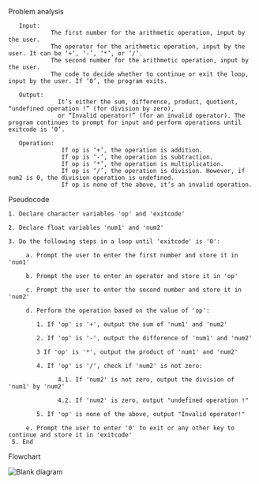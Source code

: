 Problem analysis

       Input:
                The first number for the arithmetic operation, input by the user.
                The operator for the arithmetic operation, input by the user. It can be ‘+’, ‘-’, ‘*’, or ‘/’.
                The second number for the arithmetic operation, input by the user.
                The code to decide whether to continue or exit the loop, input by the user. If ‘0’, the program exits.
       
       Output:
                  It’s either the sum, difference, product, quotient, “undefined operation !” (for division by zero),
                  or “Invalid operator!” (for an invalid operator). The program continues to prompt for input and perform operations until exitcode is ‘0’.
        
       Operation:
                   If op is ‘+’, the operation is addition.
                   If op is ‘-’, the operation is subtraction.
                   If op is ‘*’, the operation is multiplication.
                   If op is ‘/’, the operation is division. However, if num2 is 0, the division operation is undefined.
                   If op is none of the above, it’s an invalid operation.
                    
 Pseudocode

    1. Declare character variables 'op' and 'exitcode'

    2. Declare float variables 'num1' and 'num2'

    3. Do the following steps in a loop until 'exitcode' is '0':

         a. Prompt the user to enter the first number and store it in 'num1'

         b. Prompt the user to enter an operator and store it in 'op'

         c. Prompt the user to enter the second number and store it in 'num2'

         d. Perform the operation based on the value of 'op':

            1. If 'op' is '+', output the sum of 'num1' and 'num2'

            2. If 'op' is '-', output the difference of 'num1' and 'num2'

            3 If 'op' is '*', output the product of 'num1' and 'num2'

            4. If 'op' is '/', check if 'num2' is not zero:

                  4.1. If 'num2' is not zero, output the division of 'num1' by 'num2'

                  4.2. If 'num2' is zero, output "undefined operation !"
                  
            5. If 'op' is none of the above, output "Invalid operator!"

         e. Prompt the user to enter '0' to exit or any other key to continue and store it in 'exitcode'
     5. End

Flowchart


![Blank diagram](https://github.com/SWEG-2015EC-Batch/Trantulas/assets/149373883/d6d48704-3dbd-4b52-b132-4032abb50dd5)


     
